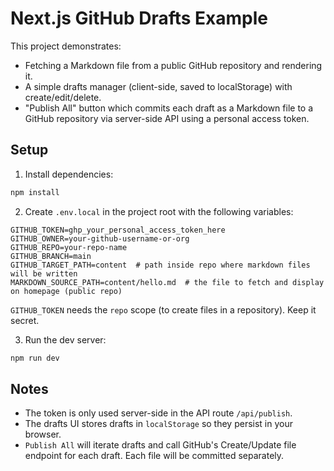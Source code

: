 # Next.js GitHub Drafts Example

This project demonstrates:
- Fetching a Markdown file from a public GitHub repository and rendering it.
- A simple drafts manager (client-side, saved to localStorage) with create/edit/delete.
- "Publish All" button which commits each draft as a Markdown file to a GitHub repository via server-side API using a personal access token.

## Setup

1. Install dependencies:
```bash
npm install
```

2. Create `.env.local` in the project root with the following variables:
```
GITHUB_TOKEN=ghp_your_personal_access_token_here
GITHUB_OWNER=your-github-username-or-org
GITHUB_REPO=your-repo-name
GITHUB_BRANCH=main
GITHUB_TARGET_PATH=content  # path inside repo where markdown files will be written
MARKDOWN_SOURCE_PATH=content/hello.md  # the file to fetch and display on homepage (public repo)
```

`GITHUB_TOKEN` needs the `repo` scope (to create files in a repository). Keep it secret.

3. Run the dev server:
```bash
npm run dev
```

## Notes

- The token is only used server-side in the API route `/api/publish`.
- The drafts UI stores drafts in `localStorage` so they persist in your browser.
- `Publish All` will iterate drafts and call GitHub's Create/Update file endpoint for each draft. Each file will be committed separately.

